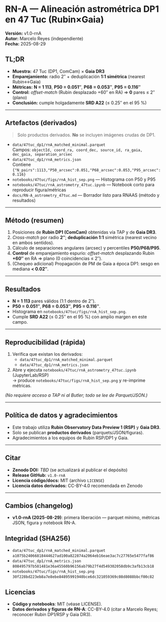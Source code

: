 # RN-A — Alineación astrométrica DP1 en 47 Tuc (Rubin×Gaia)

**Versión:** v1.0-rnA  
**Autor:** Marcelo Reyes (independiente)  
**Fecha:** 2025-08-29

## TL;DR
- **Muestra:** 47 Tuc (DP1, ComCam) × **Gaia DR3**  
- **Emparejamiento:** radio 2″ + deduplicación **1:1 simétrica** (nearest Rubin↔Gaia)  
- **Métricas:** **N = 1 113**, **P50 = 0.051″**, **P68 = 0.053″**, **P95 = 0.116″**  
- **Control:** *offset-match* (Rubin desplazado +60″ en RA) ⇒ **0** pares ≤ 2″ (plano)  
- **Conclusión:** cumple holgadamente **SRD A22** (≤ 0.25″ en el 95 %)

---

## Artefactos (derivados)

> Solo productos derivados. **No** se incluyen imágenes crudas de DP1.

- `data/47tuc_dp1/rnA_matched_minimal.parquet`  
  Campos: `objectId, coord_ra, coord_dec, source_id, ra_gaia, dec_gaia, separation_arcsec`
- `data/47tuc_dp1/rnA_metrics.json`  
  Contiene `{"N_pairs":1113,"P50_arcsec":0.051,"P68_arcsec":0.053,"P95_arcsec":0.116}`
- `notebooks/47tuc/figs/rnA_hist_sep.png` — Histograma con P50 y P95
- `notebooks/47tuc/rnA_astrometry_47tuc.ipynb` — Notebook corto para reproducir figura/métricas
- `docs/RN-A_astrometry_47tuc.md` — Borrador listo para RNAAS (método y resultados)

---

## Método (resumen)
1) Posiciones de **Rubin DP1 (ComCam)** obtenidas vía TAP y de **Gaia DR3**.  
2) *Cross-match* por radio **2″**; **deduplicación 1:1** simétrica (nearest vecino en ambos sentidos).  
3) Cálculo de separaciones angulares (arcsec) y percentiles **P50/P68/P95**.  
4) **Control** de emparejamiento espurio: *offset-match* desplazando Rubin **+60″** en RA ⇒ plano (0 coincidencias ≤ 2″).  
5) (Chequeo adicional) Propagación de PM de Gaia a época DP1: sesgo en mediana **< 0.02″**.

---

## Resultados
- **N = 1 113** pares válidos (1:1 dentro de 2″).  
- **P50 = 0.051″**, **P68 = 0.053″**, **P95 = 0.116″**.  
- Histograma en `notebooks/47tuc/figs/rnA_hist_sep.png`.  
- Cumple **SRD A22** (≤ 0.25″ en el 95 %) con amplio margen en este campo.

---

## Reproducibilidad (rápida)
1. Verifica que existan los derivados:
   - `data/47tuc_dp1/rnA_matched_minimal.parquet`  
   - `data/47tuc_dp1/rnA_metrics.json`
2. Abre y ejecuta `notebooks/47tuc/rnA_astrometry_47tuc.ipynb` (JupyterLab/RSP)  
   → produce `notebooks/47tuc/figs/rnA_hist_sep.png` y re-imprime métricas.  

*(No requiere acceso a TAP ni al Butler; todo se lee de Parquet/JSON.)*

---

## Política de datos y agradecimientos
- Este trabajo utiliza **Rubin Observatory Data Preview 1 (RSP)** y **Gaia DR3**.  
- Solo se publican **productos derivados** (parquets/JSON/figuras).  
- Agradecimientos a los equipos de Rubin RSP/DP1 y Gaia.

---

## Citar
- **Zenodo DOI:** _TBD_ (se actualizará al publicar el depósito)  
- **Release GitHub:** `v1.0-rnA`  
- **Licencia código/docs:** MIT (archivo `LICENSE`)  
- **Licencia datos derivados:** CC-BY-4.0 recomendada en Zenodo

---

## Cambios (changelog)
- **v1.0-rnA (2025-08-29)**: primera liberación — parquet mínimo, métricas JSON, figura y notebook RN-A.


## Integridad (SHA256)

- `data/47tuc_dp1/rnA_matched_minimal.parquet`  
  `a1075b24066818444627ad100a822874a2064eb16eae3ac7c27765e5477faf86`
- `data/47tuc_dp1/rnA_metrics.json`  
  `808495797b581481e36a45560b96156ab79b27f4d549302058db9c3afb13cb18`
- `notebooks/47tuc/figs/rnA_hist_sep.png`  
  `30f228bd223eb8a7e8ebe84895991940bce6dc321059369c08d8088bbcf00c82`

## Licencias
- **Código y notebooks**: MIT (véase LICENSE).
- **Datos derivados y figuras de RN-A**: CC-BY-4.0 (citar a Marcelo Reyes; reconocer Rubin DP1/RSP y Gaia DR3).

